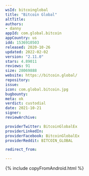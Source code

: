 ```yaml
---
wsId: bitcoinglobal
title: "Bitcoin Global"
altTitle: 
authors:
- danny
appId: com.global.bitcoin
appCountry: us
idd: 1536910503
released: 2020-10-26
updated: 2022-02-02
version: "2.11.0"
stars: 4.89011
reviews: 91
size: 28069888
website: https://bitcoin.global/
repository: 
issue: 
icon: com.global.bitcoin.jpg
bugbounty: 
meta: ok
verdict: custodial
date: 2021-10-21
signer: 
reviewArchive:

providerTwitter: BitcoinGlobalEx
providerLinkedIn: 
providerFacebook: BitcoinGlobalEx
providerReddit: BITCOIN_GLOBAL

redirect_from:

---
```


{% include copyFromAndroid.html %}
